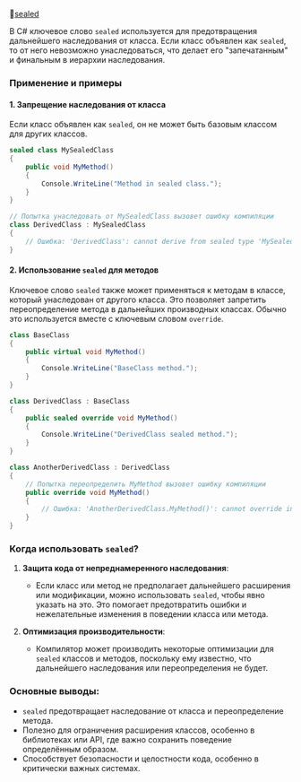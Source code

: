 
🔗[sealed](#https://learn.microsoft.com/en-us/previous-versions/visualstudio/visual-studio-2010/0w2w91tf(v=vs.100))

В C# ключевое слово `sealed` используется для предотвращения дальнейшего наследования от класса. Если класс объявлен как `sealed`, то от него невозможно унаследоваться, что делает его "запечатанным" и финальным в иерархии наследования.

### Применение и примеры

#### 1. **Запрещение наследования от класса**

Если класс объявлен как `sealed`, он не может быть базовым классом для других классов.

```csharp
sealed class MySealedClass
{
    public void MyMethod()
    {
        Console.WriteLine("Method in sealed class.");
    }
}

// Попытка унаследовать от MySealedClass вызовет ошибку компиляции
class DerivedClass : MySealedClass
{
    // Ошибка: 'DerivedClass': cannot derive from sealed type 'MySealedClass'
}
```

#### 2. **Использование `sealed` для методов**

Ключевое слово `sealed` также может применяться к методам в классе, который унаследован от другого класса. Это позволяет запретить переопределение метода в дальнейших производных классах. Обычно это используется вместе с ключевым словом `override`.

```csharp
class BaseClass
{
    public virtual void MyMethod()
    {
        Console.WriteLine("BaseClass method.");
    }
}

class DerivedClass : BaseClass
{
    public sealed override void MyMethod()
    {
        Console.WriteLine("DerivedClass sealed method.");
    }
}

class AnotherDerivedClass : DerivedClass
{
    // Попытка переопределить MyMethod вызовет ошибку компиляции
    public override void MyMethod()
    {
        // Ошибка: 'AnotherDerivedClass.MyMethod()': cannot override inherited member 'DerivedClass.MyMethod()' because it is sealed
    }
}
```

### Когда использовать `sealed`?

1. **Защита кода от непреднамеренного наследования**:
   - Если класс или метод не предполагает дальнейшего расширения или модификации, можно использовать `sealed`, чтобы явно указать на это. Это помогает предотвратить ошибки и нежелательные изменения в поведении класса или метода.

2. **Оптимизация производительности**:
   - Компилятор может производить некоторые оптимизации для `sealed` классов и методов, поскольку ему известно, что дальнейшего наследования или переопределения не будет.

### Основные выводы:

- `sealed` предотвращает наследование от класса и переопределение метода.
- Полезно для ограничения расширения классов, особенно в библиотеках или API, где важно сохранить поведение определённым образом.
- Способствует безопасности и целостности кода, особенно в критически важных системах.
